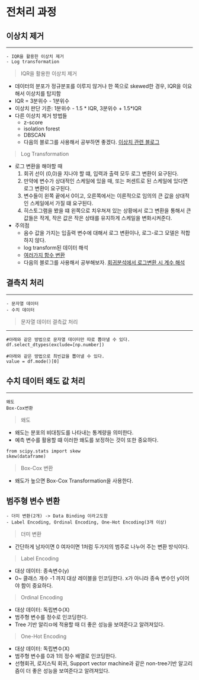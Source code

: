 # 전처리 과정 

## 이상치 제거
---
```
- IQR을 활용한 이상치 제거
- Log transformation
```

> IQR을 활용한 이상치 제거

- 데이터의 분포가 정규분포를 이루지 않거나 한 쪽으로 skewed한 경우, IQR을 이요해서 이상치를 탑지함
- IQR = 3분위수 - 1분위수
- 이상치 판단 기준: 1분위수 - 1.5 * IQR, 3분위수 + 1.5*IQR
- 다른 이상치 제거 방법들
    - z-score
    - isolation forest
    - DBSCAN 
    - 다음의 블로그를 사용해서 공부하면 좋겠다. [이상치 관련 블로그](https://claryk.tistory.com/5)

> Log Transformation

- 로그 변환을 해야할 때
    1. 회귀 선이 (0,0)을 지나야 할 떄, 입력과 출력 모두 로그 변환이 요구된다. 
    2. 만약에 변수가 상대적인 스케일에 있을 때, 또는 퍼센트로 된 스케일에 있다면 로그 변환이 요구된다. 
    3. 변수들이 왼쪽 끝에서 0이고, 오른쪽에서는 이론적으로 임의의 큰 값을 상대적인 스케일에서 가질 떄 요구된다. 
    4. 히스토그램을 봤을 떄 왼쪽으로 치우쳐져 있는 상황에서 로그 변환을 통해서 큰 값들은 작게, 작은 값은 작은 상태를 유지하게 스케일을 변화시켜준다. 
- 주의점
    - 음수 값을 가지는 입출력 변수에 대해서 로그 변환이나, 로그-로그 모델은 적합하지 않다. 
    - log transform된 데이터 해석
    - [여러가지 함수 변환](https://seeyapangpang.tistory.com/34)
    - 다음의 블로그를 사용해서 공부해보자. [회귀분석에서 로그변환 시 계수 해석](https://danbi-ncsoft.github.io/study/2018/08/07/logwithlevel.html)


## 결측치 처리
---
```
- 문자열 데이터
- 수치 데이터
```

> 문자열 데이터 결측값 처리
---
```
#아래와 같은 방법으로 문자열 데이터만 따로 뽑아낼 수 있다. 
df.select_dtypes(exclude=[np.number])

#아래와 같은 방법으로 최빈값을 뽑아낼 수 있다. 
value = df.mode()[0]
```

## 수치 데이터 왜도 값 처리
--- 
```
왜도
Box-Cox변환
```
>왜도
- 왜도는 분포의 비대칭도를 나타내는 통계량을 의미한다. 
- 예측 변수를 활용할 떄 이러한 왜도를 보정하는 것이 또한 중요하다. 
```
from scipy.stats import skew
skew(dataframe)
```

>Box-Cox 변환
- 왜도가 높으면 Box-Cox Transformation을 사용한다. 

## 범주형 변수 변환
```
- 더미 변환(2개) -> Data Binding 이라고도함
- Label Encoding, Ordinal Encoding, One-Hot Encoding(3개 이상)
```

>더미 변환
- 간단하게 남자이면 0 여자이면 1처럼 두가지의 범주로 나누어 주는 변환 방식이다. 

>Label Encoding
- 대상 데이터: 종속변수(y)
- 0~ 클래스 개수 -1 까지 대상 레이블을 인코딩한다. x가 아니라 종속 변수인 y이어야 함이 중요하다.
>Ordinal Encoding
- 대상 데이터: 독립변수(X)
- 범주형 변수를 정수로 인코딩한다. 
- Tree 기반 알리ㅁ에 적용할 때  더 좋은 성능을 보여준다고 알려져있다. 
>One-Hot Encoding
- 대상 데이터: 독립변수(X)
- 범주형 변수를 0과 1의 정수 배열로 인코딩한다. 
- 선형회귀, 로지스틱 회귀, Support vector machine과 같은 non-tree기반 알고리즘이 더 좋은 성능을 보여준다고 알려져있다. 
